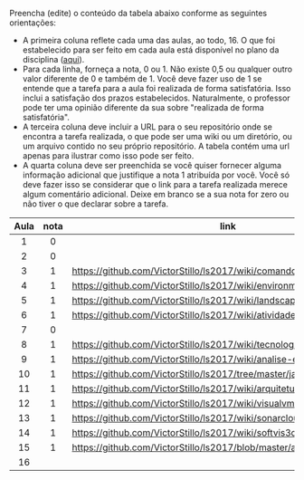Preencha (edite) o conteúdo da tabela abaixo conforme as seguintes orientações:
- A primeira coluna reflete cada uma das aulas, ao todo, 16. O que foi estabelecido para ser feito em cada aula está disponível no plano da disciplina ([aqui](https://docs.google.com/document/d/16-8p7NiB4MzGEB3JXCTUpW3UNgJbvOOGqh-MO5xyRkg/edit)).
- Para cada linha, forneça a nota, 0 ou 1. Não existe 0,5 ou qualquer outro valor diferente de 0 e também de 1. Você deve fazer uso de 1 se entende que a tarefa para a aula foi realizada de forma satisfatória. Isso inclui a satisfação dos prazos estabelecidos. Naturalmente, o professor pode ter uma opinião diferente da sua sobre "realizada de forma satisfatória". 
- A terceira coluna deve incluir a URL para o seu repositório onde se encontra a tarefa realizada, o que pode ser uma wiki ou um diretório, ou um arquivo contido no seu próprio repositório. A tabela contém uma url apenas para ilustrar como isso pode ser feito.
- A quarta coluna deve ser preenchida se você quiser fornecer alguma informação adicional que justifique a nota 1 atribuída por você. Você só deve fazer isso se considerar que o link para a tarefa realizada merece algum comentário adicional. Deixe em branco se a sua nota for zero ou não tiver o que declarar sobre a tarefa.

| Aula  | nota | link | comentário  |
|:-:|:-:|---|:-:|
| 1  | 0  |   |   |
| 2  | 0  |   |   |
| 3  | 1  | https://github.com/VictorStillo/ls2017/wiki/comandos  |   |
| 4  | 1  | https://github.com/VictorStillo/ls2017/wiki/environment  |   |
| 5  | 1  | https://github.com/VictorStillo/ls2017/wiki/landscape  |   |
| 6  | 1  | https://github.com/VictorStillo/ls2017/wiki/atividade-06-09  |   |
| 7  |  0 |   |   |
| 8  |  1 | https://github.com/VictorStillo/ls2017/wiki/tecnologiasThoughtworks  |   |
| 9  | 1  | https://github.com/VictorStillo/ls2017/wiki/analise-estatica2  |   |
| 10  | 1  | https://github.com/VictorStillo/ls2017/tree/master/javancss  |   |
| 11  |  1 | https://github.com/VictorStillo/ls2017/wiki/arquitetura  |   |
| 12  |  1 | https://github.com/VictorStillo/ls2017/wiki/visualvm  |   |
| 13  |  1 | https://github.com/VictorStillo/ls2017/wiki/sonarcloud  |   |
| 14  |  1 | https://github.com/VictorStillo/ls2017/wiki/softvis3d  |   |
| 15  | 1  | https://github.com/VictorStillo/ls2017/blob/master/acompanhamento.md  |   |
| 16  |   |   |   |

